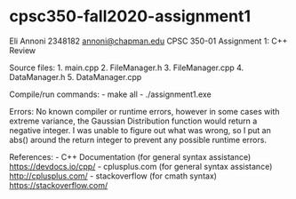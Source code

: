 # cpsc350-fall2020-assignment1

Eli Annoni
2348182
annoni@chapman.edu
CPSC 350-01
Assignment 1: C++ Review

Source files:
    1. main.cpp
    2. FileManager.h
    3. FileManager.cpp
    4. DataManager.h
    5. DataManager.cpp

Compile/run commands:
    - make all
    - ./assignment1.exe <filename>

Errors:
    No known compiler or runtime errors, however in some cases with extreme variance, the Gaussian Distribution function would return a negative integer. I was unable to figure out what was wrong, so I put an abs() around the return integer to prevent any possible runtime errors.

References:
    - C++ Documentation (for general syntax assistance) https://devdocs.io/cpp/
    - cplusplus.com (for general syntax assistance) http://cplusplus.com/
    - stackoverflow (for cmath syntax) https://stackoverflow.com/
